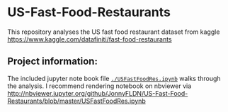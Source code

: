 # US-Fast-Food-Restaurants
This repository analyses the US fast food restaurant dataset from kaggle 
https://www.kaggle.com/datafiniti/fast-food-restaurants


## Project information:
The included jupyter note book file [`./USFastFoodRes.ipynb`](https://github.com/JonnyFLDN/US-Fast-Food-Restaurants/blob/master/USFastFoodRes.ipynb) walks through the analysis. I recommend rendering notebook on nbviewer via http://nbviewer.jupyter.org/github/JonnyFLDN/US-Fast-Food-Restaurants/blob/master/USFastFoodRes.ipynb 
